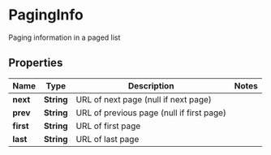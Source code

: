 

# PagingInfo

Paging information in a paged list

## Properties

| Name | Type | Description | Notes |
|------------ | ------------- | ------------- | -------------|
|**next** | **String** | URL of next page (null if next page) |  |
|**prev** | **String** | URL of previous page (null if first page) |  |
|**first** | **String** | URL of first page |  |
|**last** | **String** | URL of last page |  |



